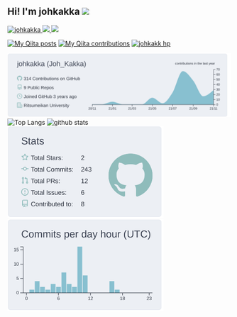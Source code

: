 <h2> Hi! I'm johkakka <img src="https://cultofthepartyparrot.com/parrots/hd/parrot.gif" width="24"/></h2>

<p align="left"> 
  <a href="https://github.com/johkakka/johkakka/">
    <img src="https://komarev.com/ghpvc/?username=johkakka" alt="johkakka" />
  </a>
  <a href="http://twitter.com/Joh_Kakka">
    <img height="20" src="https://img.shields.io/twitter/follow/Joh_Kakka?label=Twitter&logo=twitter&style=flat" />
  </a>
  <a href="https://github.com/johkakka">
    <img height="20" src="https://img.shields.io/github/followers/johkakka?label=follow&logo=github&style=flat" />
  </a>
</p>

[![My Qiita posts](https://qiita-badge.apiapi.app/s/johkakka/posts.svg)](http://qiita.com/johkakka)
[![My Qiita contributions](https://qiita-badge.apiapi.app/s/johkakka/contributions.svg)](http://qiita.com/johkakka)
[![johkakk hp](https://img.shields.io/badge/Johkakka-HP-lightgrey)](https://joichiroamada.mystrikingly.com/)
  
<p align="left"> 
  <img alt="Top Langs" width="715px" src="https://raw.githubusercontent.com/johkakka/johkakka/main/profile-summary-card-output/nord_bright/0-profile-details.svg" />
    </br>
  <img alt="Top Langs" height="150px" src="https://github-readme-stats.vercel.app/api/top-langs/?username=johkakka&bg_color=eceff4&title_color=3a4251&text_color=65949f&layout=compact" />
  <img alt="github stats" height="150px" src="https://github-readme-stats.vercel.app/api?username=johkakka&bg_color=eceff4&title_color=3a4251&text_color=65949f" />
    </br>
  <img alt="Top Langs" width="352px" src="https://raw.githubusercontent.com/johkakka/johkakka/main/profile-summary-card-output/nord_bright/3-stats.svg" />
  <img alt="github stats" width="352px" src="https://raw.githubusercontent.com/johkakka/johkakka/main/profile-summary-card-output/nord_bright/4-productive-time.svg" />
</p>


